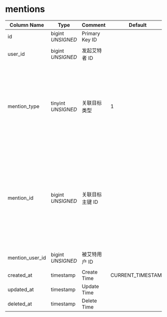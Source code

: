 # mentions

| Column Name | Type | Comment | Default | Null | Remark |
| --- | --- | --- | --- | --- | --- |
| id | bigint *UNSIGNED* | Primary Key ID | | NO | 自动递增 |
| user_id | bigint *UNSIGNED* | 发起艾特者 ID |  | NO | Related field [users->id](../users/users.md) |
| mention_type | tinyint *UNSIGNED* | 关联目标类型 | 1 | NO | 1.用户 `users > bio`<br>2.小组 `groups > description`<br>3.话题 `hashtags > description`<br>4.帖子 `posts > content`<br>5.评论 `comments > content` |
| mention_id | bigint *UNSIGNED* | 关联目标主键 ID |  | NO | 1.Related field `users > id`<br>2.Related field `groups > id`<br>3.Related field `hashtags > id`<br>4.Related field `posts > id`<br>5.Related field `comments > id` |
| mention_user_id | bigint *UNSIGNED* | 被艾特用户 ID |  | NO | Related field [users->id](../users/users.md) |
| created_at | timestamp | Create Time | CURRENT_TIMESTAMP | NO |  |
| updated_at | timestamp | Update Time |  | YES |  |
| deleted_at | timestamp | Delete Time |  | YES |  |